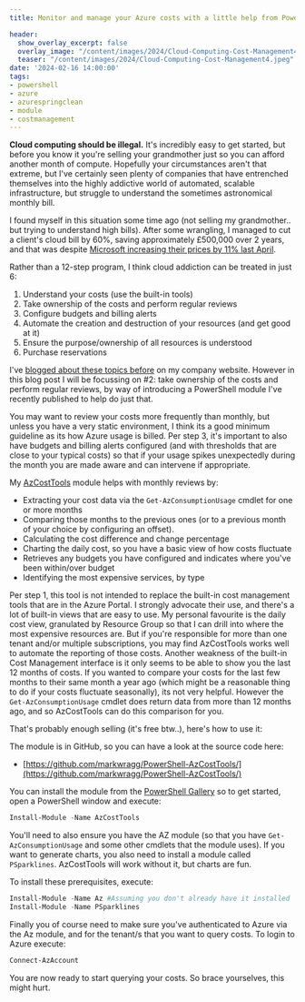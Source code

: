 ```yaml
---
title: Monitor and manage your Azure costs with a little help from PowerShell

header:
  show_overlay_excerpt: false
  overlay_image: "/content/images/2024/Cloud-Computing-Cost-Management4.jpeg"
  teaser: "/content/images/2024/Cloud-Computing-Cost-Management4.jpeg"
date: '2024-02-16 14:00:00'
tags:
- powershell
- azure
- azurespringclean
- module
- costmanagement
---
```


**Cloud computing should be illegal.** It's incredibly easy to get started, but before you know it you're selling your grandmother just so you can afford another month of compute. Hopefully your circumstances aren't that extreme, but I've certainly seen plenty of companies that have entrenched themselves into the highly addictive world of automated, scalable infrastructure, but struggle to understand the sometimes astronomical monthly bill.

I found myself in this situation some time ago (not selling my grandmother.. but trying to understand high bills). After some wrangling, I managed to cut a client's cloud bill by 60%, saving approximately £500,000 over 2 years, and that was despite [Microsoft increasing their prices by 11% last April](https://news.microsoft.com/europe/2023/01/05/consistent-global-pricing-for-the-microsoft-cloud/). 

Rather than a 12-step program, I think cloud addiction can be treated in just 6:

1. Understand your costs (use the built-in tools)
2. Take ownership of the costs and perform regular reviews
3. Configure budgets and billing alerts
4. Automate the creation and destruction of your resources (and get good at it)
5. Ensure the purpose/ownership of all resources is understood
6. Purchase reservations

I've [blogged about these topics before](https://mpfe.uk/blog/2023-03-31-azure-cost-management/) on my company website. However in this blog post I will be focussing on #2: take ownership of the costs and perform regular reviews, by way of introducing a PowerShell module I've recently published to help do just that.

You may want to review your costs more frequently than monthly, but unless you have a very static environment, I think its a good minimum guideline as its how Azure usage is billed. Per step 3, it's important to also have budgets and billing alerts configured (and with thresholds that are close to your typical costs) so that if your usage spikes unexpectedly during the month you are made aware and can intervene if appropriate.

My [AzCostTools]() module helps with monthly reviews by:

- Extracting your cost data via the `Get-AzConsumptionUsage` cmdlet for one or more months
- Comparing those months to the previous ones (or to a previous month of your choice by configuring an offset).
- Calculating the cost difference and change percentage
- Charting the daily cost, so you have a basic view of how costs fluctuate
- Retrieves any budgets you have configured and indicates where you've been within/over budget
- Identifying the most expensive services, by type

Per step 1, this tool is not intended to replace the built-in cost management tools that are in the Azure Portal. I strongly advocate their use, and there's a lot of built-in views that are easy to use. My personal favourite is the daily cost view, granulated by Resource Group so that I can drill into where the most expensive resources are. But if you're responsible for more than one tenant and/or multiple subscriptions, you may find AzCostTools works well to automate the reporting of those costs. Another weakness of the built-in Cost Management interface is it only seems to be able to show you the last 12 months of costs. If you wanted to compare your costs for the last few months to their same month a year ago (which might be a reasonable thing to do if your costs fluctuate seasonally), its not very helpful. However the `Get-AzConsumptionUsage` cmdlet does return data from more than 12 months ago, and so AzCostTools can do this comparison for you.

That's probably enough selling (it's free btw..), here's how to use it:

The module is in GitHub, so you can have a look at the source code here:

- [https://github.com/markwragg/PowerShell-AzCostTools/](https://github.com/markwragg/PowerShell-AzCostTools/)

You can install the module from the [PowerShell Gallery](https://www.powershellgallery.com/packages/AzCostTools/) so to get started, open a PowerShell window and execute:

```powershell
Install-Module -Name AzCostTools
```

You'll need to also ensure you have the AZ module (so that you have `Get-AzConsumptionUsage` and some other cmdlets that the module uses). If you want to generate charts, you also need to install a module called `PSparklines`. AzCostTools will work without it, but charts are fun.

To install these prerequisites, execute:

```powershell
Install-Module -Name Az #Assuming you don't already have it installed
Install-Module -Name PSparklines
```

Finally you of course need to make sure you've authenticated to Azure via the Az module, and for the tenant/s that you want to query costs. To login to Azure execute:

```powershell
Connect-AzAccount
```

You are now ready to start querying your costs. So brace yourselves, this might hurt.